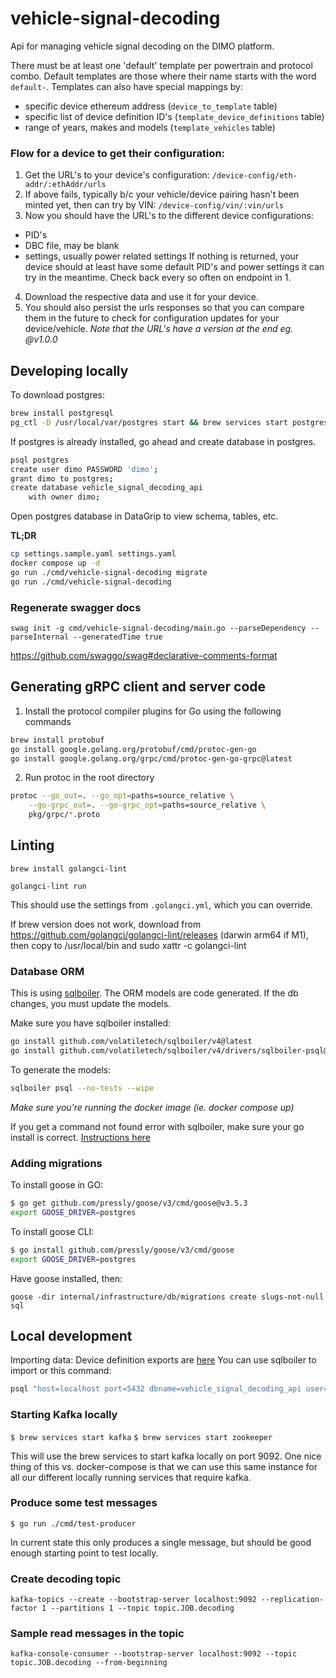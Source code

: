 # vehicle-signal-decoding

Api for managing vehicle signal decoding on the DIMO platform.

There must be at least one 'default' template per powertrain and protocol combo. Default templates are those where their name 
starts with the word `default-`. Templates can also have special mappings by:
- specific device ethereum address (`device_to_template` table)
- specific list of device definition ID's (`template_device_definitions` table)
- range of years, makes and models (`template_vehicles` table)

### Flow for a device to get their configuration:

1. Get the URL's to your device's configuration: `/device-config/eth-addr/:ethAddr/urls`
2. If above fails, typically b/c your vehicle/device pairing hasn't been minted yet, then can try by VIN: `/device-config/vin/:vin/urls`
3. Now you should have the URL's to the different device configurations:
  - PID's
  - DBC file, may be blank
  - settings, usually power related settings
  If nothing is returned, your device should at least have some default PID's and power settings it can try in the meantime. Check back every so often on endpoint in 1.
4. Download the respective data and use it for your device. 
5. You should also persist the urls responses so that you can compare them in the future to check for configuration updates for your device/vehicle. 
  _Note that the URL's have a version at the end eg. @v1.0.0_

## Developing locally

To download postgres:

```bash
brew install postgresql
pg_ctl -D /usr/local/var/postgres start && brew services start postgresql
```
If postgres is already installed, go ahead and create database in postgres. 

```bash
psql postgres
create user dimo PASSWORD 'dimo';
grant dimo to postgres;
create database vehicle_signal_decoding_api
    with owner dimo;
```

Open postgres database in DataGrip to view schema, tables, etc.

**TL;DR**

```bash
cp settings.sample.yaml settings.yaml
docker compose up -d
go run ./cmd/vehicle-signal-decoding migrate
go run ./cmd/vehicle-signal-decoding
```

### Regenerate swagger docs

`swag init -g cmd/vehicle-signal-decoding/main.go --parseDependency --parseInternal --generatedTime true`

https://github.com/swaggo/swag#declarative-comments-format

## Generating gRPC client and server code

1. Install the protocol compiler plugins for Go using the following commands

```bash
brew install protobuf
go install google.golang.org/protobuf/cmd/protoc-gen-go
go install google.golang.org/grpc/cmd/protoc-gen-go-grpc@latest
```

2. Run protoc in the root directory

```bash
protoc --go_out=. --go_opt=paths=source_relative \
    --go-grpc_out=. --go-grpc_opt=paths=source_relative \
    pkg/grpc/*.proto
```

## Linting

`brew install golangci-lint`

`golangci-lint run`

This should use the settings from `.golangci.yml`, which you can override.

If brew version does not work, download from https://github.com/golangci/golangci-lint/releases (darwin arm64 if M1), then copy to /usr/local/bin and sudo xattr -c golangci-lint

### Database ORM

This is using [sqlboiler](https://github.com/volatiletech/sqlboiler). The ORM models are code generated. If the db changes,
you must update the models.

Make sure you have sqlboiler installed:

```bash
go install github.com/volatiletech/sqlboiler/v4@latest
go install github.com/volatiletech/sqlboiler/v4/drivers/sqlboiler-psql@latest
```

To generate the models:

```bash
sqlboiler psql --no-tests --wipe
```

_Make sure you're running the docker image (ie. docker compose up)_

If you get a command not found error with sqlboiler, make sure your go install is correct.
[Instructions here](https://jimkang.medium.com/install-go-on-mac-with-homebrew-5fa421fc55f5)

### Adding migrations

To install goose in GO:
```bash
$ go get github.com/pressly/goose/v3/cmd/goose@v3.5.3
export GOOSE_DRIVER=postgres
```

To install goose CLI:
```bash
$ go install github.com/pressly/goose/v3/cmd/goose
export GOOSE_DRIVER=postgres
```

Have goose installed, then:

`goose -dir internal/infrastructure/db/migrations create slugs-not-null sql`

## Local development

Importing data: Device definition exports are [here]([url](https://drive.google.com/drive/u/1/folders/1WymEqZo-bCH2Zw-m5L9u_ynMSwPeEARL))
You can use sqlboiler to import or this command:
```sh
psql "host=localhost port=5432 dbname=vehicle_signal_decoding_api user=dimo password=dimo" -c "\COPY vehicle_signal_decoding_api.integrations (id, type, style, vendor, created_at, updated_at, refresh_limit_secs, metadata) FROM '/Users/aenglish/Downloads/drive-download-20221020T172636Z-001/integrations.csv' DELIMITER ',' CSV HEADER"
```

### Starting Kafka locally

`$ brew services start kafka`
`$ brew services start zookeeper`

This will use the brew services to start kafka locally on port 9092. One nice thing of this vs. docker-compose is that we can use this 
same instance for all our different locally running services that require kafka. 

### Produce some test messages

`$ go run ./cmd/test-producer`

In current state this only produces a single message, but should be good enough starting point to test locally. 

### Create decoding topic 

`kafka-topics --create --bootstrap-server localhost:9092 --replication-factor 1 --partitions 1 --topic topic.JOB.decoding`

### Sample read messages in the topic

`kafka-console-consumer --bootstrap-server localhost:9092 --topic topic.JOB.decoding --from-beginning`